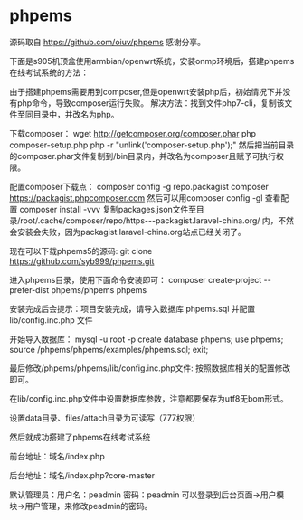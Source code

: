 # phpems
源码取自 https://github.com/oiuv/phpems  感谢分享。

下面是s905机顶盒使用armbian/openwrt系统，安装onmp环境后，搭建phpems在线考试系统的方法：

由于搭建phpems需要用到composer,但是openwrt安装php后，初始情况下并没有php命令，导致composer运行失败。
解决方法：找到文件php7-cli，复制该文件至同目录中，并改名为php。

下载composer：
wget http://getcomposer.org/composer.phar
php composer-setup.php
php -r "unlink('composer-setup.php');"
然后把当前目录的composer.phar文件复制到/bin目录内，并改名为composer且赋予可执行权限。

配置composer下载点：
composer config -g repo.packagist composer https://packagist.phpcomposer.com
然后可以用composer config -gl 查看配置
composer install -vvv
复制packages.json文件至目录/root/.cache/composer/repo/https---packagist.laravel-china.org/
内，不然会安装会失败，因为packagist.laravel-china.org站点已经关闭了。

现在可以下载phpems5的源码:
git clone https://github.com/syb999/phpems.git

进入phpems目录，使用下面命令安装即可：
composer create-project --prefer-dist phpems/phpems phpems

安装完成后会提示：项目安装完成，请导入数据库 phpems.sql 并配置 lib/config.inc.php 文件

开始导入数据库：
mysql -u root -p
create database phpems;
use phpems;
source /phpems/phpems/examples/phpems.sql;
exit;

最后修改/phpems/phpems/lib/config.inc.php文件:
按照数据库相关的配置修改即可。

在lib/config.inc.php文件中设置数据库参数，注意都要保存为utf8无bom形式。

设置data目录、files/attach目录为可读写（777权限）

然后就成功搭建了phpems在线考试系统

前台地址：域名/index.php

后台地址：域名/index.php?core-master

默认管理员：用户名：peadmin  密码：peadmin
可以登录到后台页面->用户模块->用户管理，来修改peadmin的密码。
